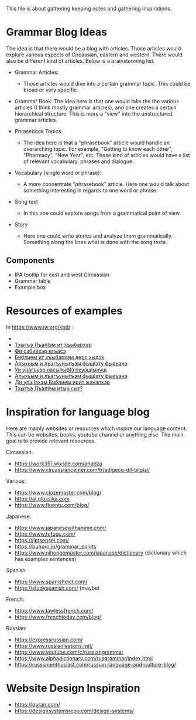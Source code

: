 This file is about gathering keeping notes and gathering inspirations.

# Grammar Blog Ideas

The idea is that there would be a blog with articles. Those articles would explore various espects of Circassian, eastern and western. There would also be different kind of articles. Below is a brainstorming list.

- Grammar Articles:

  - Those articles would dive into a certain grammar topic. This could be broad or very specific.

- Grammar Book:
  The idea here is that one would take the the various articles (I think mostly grammar articles), and one creates a certain hierarchical structure. This is more a "view" into the unstructured grammar articles.

- Phrasebook Topics:

  - The idea here is that a "phrasebook" article would handle an overarching topic. For example, "Getting to know each other", "Pharmacy", "New Year", etc. These kind of articles would have a list of relevant vocabulary, phrases and dialogue.

- Vocabulary (single word or phrase):

  - A more concentrate "phrasebook" article. Here one would talk about something interesting in regards to one word or phrase.

- Song text

  - In this one could explore songs from a grammatical point of view.

- Story
  - Here one could write stories and analyze them grammatically. Something along the lines what is done with the song texts.

## Components

- IPA tooltip for east and west Circassian
- Grammar table
- Example box

# Resources of examples

In https://www.jw.org/kbd/ :

- []()
- [Тхыгъэ ЛъапІэм ит хъыбархэр](https://www.jw.org/kbd/%D0%B1%D0%B8%D0%B1%D0%BB%D0%B8%D0%BE%D1%82%D0%B5%D0%BA%D1%8D/%D1%82%D1%85%D1%8B%D0%BB%D1%8A%D1%85%D1%8D%D1%80/%D1%82%D1%85%D1%8B%D0%B3%D1%8A%D1%8D-%D0%BB%D1%8A%D0%B0%D0%BF%D0%86%D1%8D%D0%BC-%D0%B8%D1%82-%D1%85%D1%8A%D1%8B%D0%B1%D0%B0%D1%80%D1%85%D1%8D%D1%80/)
- [Фи сабийхэр вгъасэ](https://www.jw.org/kbd/%D0%B1%D0%B8%D0%B1%D0%BB%D0%B8%D0%BE%D1%82%D0%B5%D0%BA%D1%8D/%D1%82%D1%85%D1%8B%D0%BB%D1%8A%D1%85%D1%8D%D1%80/%D1%84%D0%B8-%D1%81%D0%B0%D0%B1%D0%B8%D0%B9%D1%85%D1%8D%D1%80-%D0%B2%D0%B3%D1%8A%D0%B0%D1%81%D1%8D/)
- [Библием ит хъыбархэм дерс хыдох](https://www.jw.org/kbd/%D0%B1%D0%B8%D0%B1%D0%BB%D0%B8%D0%BE%D1%82%D0%B5%D0%BA%D1%8D/%D1%82%D1%85%D1%8B%D0%BB%D1%8A%D1%85%D1%8D%D1%80/%D1%83%D1%87%D0%B8%D0%BC%D1%81%D1%8F-%D0%BD%D0%B0-%D0%BF%D1%80%D0%B8%D0%BC%D0%B5%D1%80%D0%B0%D1%85-%D0%B8%D0%B7-%D0%B1%D0%B8%D0%B1%D0%BB%D0%B8%D0%B8/)
- [Алыхьым и лъагъуныгъэм фыщІэту фыкъанэ](https://www.jw.org/kbd/%D0%B1%D0%B8%D0%B1%D0%BB%D0%B8%D0%BE%D1%82%D0%B5%D0%BA%D1%8D/%D1%82%D1%85%D1%8B%D0%BB%D1%8A%D1%85%D1%8D%D1%80/%D0%B0%D0%BB%D1%8B%D1%85%D1%8C%D1%8B%D0%BC-%D0%B8-%D0%BB%D1%8A%D0%B0%D0%B3%D1%8A%D1%83%D0%BD%D1%8B%D0%B3%D1%8A%D1%8D%D0%BC/)
- [Уи унагъуэр насыпыфІэ пхуэщІынущ](https://www.jw.org/kbd/%D0%B1%D0%B8%D0%B1%D0%BB%D0%B8%D0%BE%D1%82%D0%B5%D0%BA%D1%8D/%D1%82%D1%85%D1%8B%D0%BB%D1%8A%D1%85%D1%8D%D1%80/%D1%83%D0%BD%D0%B0%D0%B3%D1%8A%D1%83%D1%8D-%D0%BD%D0%B0%D1%81%D1%8B%D0%BF%D1%8B%D1%84%D0%86%D1%8D/)
- [Алыхьым и лъагъуныгъэм фыщІэту фыкъанэ](https://www.jw.org/kbd/%D0%B1%D0%B8%D0%B1%D0%BB%D0%B8%D0%BE%D1%82%D0%B5%D0%BA%D1%8D/%D1%82%D1%85%D1%8B%D0%BB%D1%8A%D1%85%D1%8D%D1%80/%D0%B0%D0%BB%D1%8B%D1%85%D1%8C%D1%8B%D0%BC-%D0%B8-%D0%BB%D1%8A%D0%B0%D0%B3%D1%8A%D1%83%D0%BD%D1%8B%D0%B3%D1%8A%D1%8D%D0%BC/)
- [Ди упщІэхэм Библием ирит жэуапхэр](https://www.jw.org/kbd/%D0%B1%D0%B8%D0%B1%D0%BB%D0%B8%D0%B5%D0%BC-%D0%B7%D1%8B%D1%85%D1%83%D1%80%D0%B8%D0%B3%D1%8A%D0%B0%D0%B4%D0%B6%D1%8D%D1%80/%D1%83%D0%BF%D1%89%D0%86%D1%8D%D1%85%D1%8D%D1%80/)
- [Тхыгъэ ЛъапІэм итыр сыт?](https://www.jw.org/kbd/%D0%B1%D0%B8%D0%B1%D0%BB%D0%B8%D0%BE%D1%82%D0%B5%D0%BA%D1%8D/%D1%82%D1%85%D1%8B%D0%BB%D1%8A%D1%85%D1%8D%D1%80/%D0%B1%D0%B8%D0%B1%D0%BB%D0%B8%D0%B5%D1%80-%D0%B4%D0%B6%D1%8B%D0%BD/)

# Inspiration for language blog

Here are mainly websites or resources which inspire our language content. This can be websites, books, youtube channel or anything else. The main goal is to provide relevant resources.


Circassian:

- https://work351.wixsite.com/anabza
- https://www.circassiancenter.com/tr/adigece-dil-bilgisi/

Various:

- https://www.clozemaster.com/blog/
- https://ai.glossika.com
- https://www.fluentu.com/blog/

Japanese:

- https://www.japanesewithanime.com/
- https://www.tofugu.com/
- https://jlptsensei.com/
- https://bunpro.jp/grammar_points
- https://www.nihongomaster.com/japanese/dictionary (dictionary which has examples sentences)

Spanish

- https://www.spanishdict.com/
- https://studyspanish.com/ (maybe)

French:

- https://www.lawlessfrench.com/
- https://www.frenchtoday.com/blog/

Russian:

- https://expressrussian.com/
- https://www.russianlessons.net/
- https://www.youtube.com/c/russiangrammar
- https://www.alphadictionary.com/rusgrammar/index.html
- https://russianenthusiast.com/russian-language-and-culture-blog/

# Website Design Inspiration

- https://quran.com/
- https://designsystemsrepo.com/design-systems/

